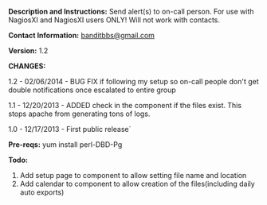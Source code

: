 **Description and Instructions:**
Send alert(s) to on-call person.
For use with NagiosXI and NagiosXI users ONLY!  Will not work with contacts.

**Contact Information:** banditbbs@gmail.com

**Version:** 1.2

**CHANGES:**

 1.2 - 02/06/2014 - BUG FIX if following my setup so on-call people don't get double notifications once escalated to entire group
 
 1.1 - 12/20/2013 - ADDED check in the component if the files exist.  This stops apache from generating tons of logs.

 1.0 - 12/17/2013 - First public release`

**Pre-reqs:**
 yum install perl-DBD-Pg

**Todo:**
 1. Add setup page to component to allow setting file name and location
 2. Add calendar to component to allow creation of the files(including daily auto exports)
